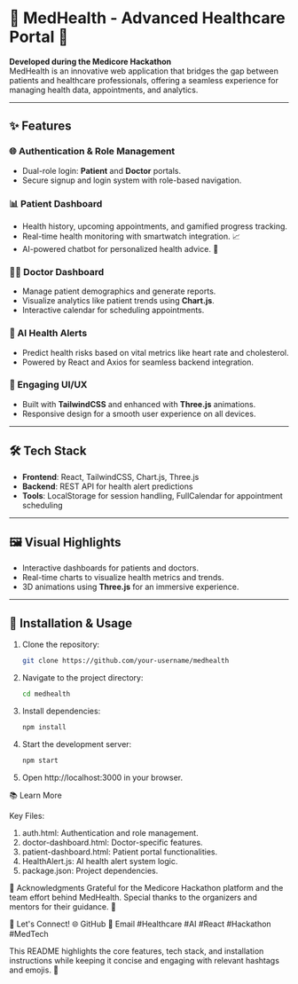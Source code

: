 # 🏥 MedHealth - Advanced Healthcare Portal 🌟

**Developed during the Medicore Hackathon**  
MedHealth is an innovative web application that bridges the gap between patients and healthcare professionals, offering a seamless experience for managing health data, appointments, and analytics.

---

## ✨ Features
### 🌐 Authentication & Role Management
- Dual-role login: **Patient** and **Doctor** portals.
- Secure signup and login system with role-based navigation.

### 📊 Patient Dashboard
- Health history, upcoming appointments, and gamified progress tracking.
- Real-time health monitoring with smartwatch integration. 📈
- AI-powered chatbot for personalized health advice. 🤖

### 👩‍⚕️ Doctor Dashboard
- Manage patient demographics and generate reports.
- Visualize analytics like patient trends using **Chart.js**.
- Interactive calendar for scheduling appointments.

### 🔔 AI Health Alerts
- Predict health risks based on vital metrics like heart rate and cholesterol.
- Powered by React and Axios for seamless backend integration.

### 🎨 Engaging UI/UX
- Built with **TailwindCSS** and enhanced with **Three.js** animations.
- Responsive design for a smooth user experience on all devices.

---

## 🛠️ Tech Stack
- **Frontend**: React, TailwindCSS, Chart.js, Three.js
- **Backend**: REST API for health alert predictions
- **Tools**: LocalStorage for session handling, FullCalendar for appointment scheduling

---

## 🖼️ Visual Highlights
- Interactive dashboards for patients and doctors.
- Real-time charts to visualize health metrics and trends.
- 3D animations using **Three.js** for an immersive experience.

---

## 🔧 Installation & Usage
1. Clone the repository:  
   ```bash
   git clone https://github.com/your-username/medhealth
2. Navigate to the project directory:
   ```bash
   cd medhealth
3. Install dependencies:
   ```bash
   npm install
4. Start the development server:
   ```bash
   npm start
5. Open http://localhost:3000 in your browser.

📚 Learn More

Key Files:
1. auth.html: Authentication and role management.
2. doctor-dashboard.html: Doctor-specific features.
3. patient-dashboard.html: Patient portal functionalities.
4. HealthAlert.js: AI health alert system logic.
5. package.json: Project dependencies.

🤝 Acknowledgments
Grateful for the Medicore Hackathon platform and the team effort behind MedHealth. Special thanks to the organizers and mentors for their guidance. 🙌

🚀 Let's Connect!
🌐 GitHub
📧 Email
#Healthcare #AI #React #Hackathon #MedTech

This README highlights the core features, tech stack, and installation instructions while keeping it concise and engaging with relevant hashtags and emojis. 🎉
